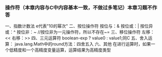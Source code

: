 ### 操作符（本章内容与C中内容基本一致，不做过多笔记）本章习题不作答
一、指数计数法
    e代表"10的幂次"
二、按位操作符
    按位与：&
    按位或：|
    按位异或：^
    按位非：~   //按位非为一元操作符，所以不存在~=
三、移位操作符
    左移：<<
    右移：>>
四、三元运算符
    boolean-exp ? value0 : value1;同C
五、舍入运算：
    java.lang.Math中的round方法：四舍五入
六、其他
    在进行运算时，如果一个低精度和一个高精度变量运算，运算结果为高精度类型
